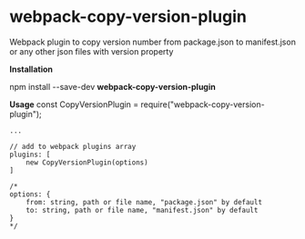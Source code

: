 # webpack-copy-version-plugin
Webpack plugin to copy version number from package.json to manifest.json or any other json files with version property

**Installation**

npm install --save-dev **webpack-copy-version-plugin**

**Usage**
    const CopyVersionPlugin = require("webpack-copy-version-plugin");
    
    ...
    
    // add to webpack plugins array
    plugins: [
    	new CopyVersionPlugin(options)
    ]
    
    /*
    options: {
    	from: string, path or file name, "package.json" by default
    	to: string, path or file name, "manifest.json" by default
    }
    */
